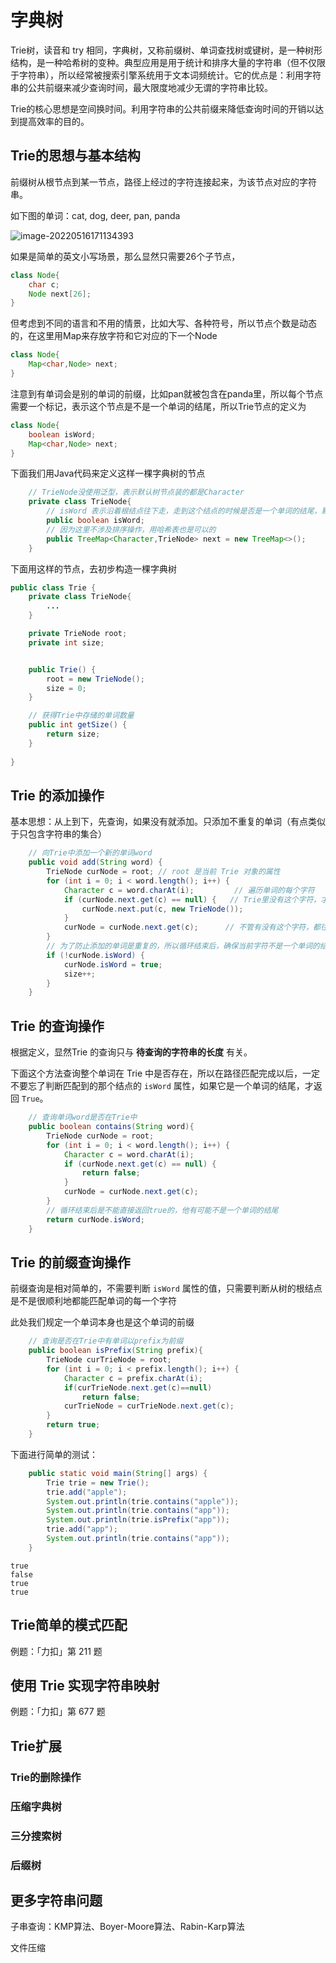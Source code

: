 # 字典树

Trie树，读音和 try 相同，字典树，又称前缀树、单词查找树或键树，是一种树形结构，是一种哈希树的变种。典型应用是用于统计和排序大量的字符串（但不仅限于字符串），所以经常被搜索引擎系统用于文本词频统计。它的优点是：利用字符串的公共前缀来减少查询时间，最大限度地减少无谓的字符串比较。

Trie的核心思想是空间换时间。利用字符串的公共前缀来降低查询时间的开销以达到提高效率的目的。

## Trie的思想与基本结构

前缀树从根节点到某一节点，路径上经过的字符连接起来，为该节点对应的字符串。

如下图的单词：cat, dog, deer, pan, panda

![image-20220516171134393](https://jswanyu-1309100582.cos.ap-shanghai.myqcloud.com/picgo/DataStructure%20and%20Algorithm/Trie-%E7%A4%BA%E4%BE%8B.png)

如果是简单的英文小写场景，那么显然只需要26个子节点，

```Java
class Node{
    char c;
    Node next[26];
}
```

但考虑到不同的语言和不用的情景，比如大写、各种符号，所以节点个数是动态的，在这里用Map来存放字符和它对应的下一个Node

```java 
class Node{
	Map<char,Node> next;
}
```

注意到有单词会是别的单词的前缀，比如pan就被包含在panda里，所以每个节点需要一个标记，表示这个节点是不是一个单词的结尾，所以Trie节点的定义为

```java 
class Node{
    boolean isWord;
	Map<char,Node> next;
}
```



下面我们用Java代码来定义这样一棵字典树的节点

```Java
    // TrieNode没使用泛型，表示默认树节点装的都是Character
    private class TrieNode{
        // isWord 表示沿着根结点往下走，走到这个结点的时候是否是一个单词的结尾，默认为false
        public boolean isWord;  
        // 因为这里不涉及排序操作，用哈希表也是可以的
        public TreeMap<Character,TrieNode> next = new TreeMap<>();  
    }
```

下面用这样的节点，去初步构造一棵字典树

```Java
public class Trie {
    private class TrieNode{
		...
    }

    private TrieNode root;
    private int size;


    public Trie() {
        root = new TrieNode();
        size = 0;
    }

    // 获得Trie中存储的单词数量
    public int getSize() {
        return size;
    }
    
}
```



## Trie 的添加操作

基本思想：从上到下，先查询，如果没有就添加。只添加不重复的单词（有点类似于只包含字符串的集合）

```Java
    // 向Trie中添加一个新的单词word
    public void add(String word) {
        TrieNode curNode = root; // root 是当前 Trie 对象的属性
        for (int i = 0; i < word.length(); i++) {
            Character c = word.charAt(i);         // 遍历单词的每个字符
            if (curNode.next.get(c) == null) {   // Trie里没有这个字符，才往map里put
                curNode.next.put(c, new TrieNode());
            }
            curNode = curNode.next.get(c);      // 不管有没有这个字符，都往下走
        }
        // 为了防止添加的单词是重复的，所以循环结束后，确保当前字符不是一个单词的结尾，才将 size++
        if (!curNode.isWord) {
            curNode.isWord = true;
            size++;
        }
    }
```



## Trie 的查询操作

根据定义，显然Trie 的查询只与 **待查询的字符串的长度** 有关。

下面这个方法查询整个单词在 Trie 中是否存在，所以在路径匹配完成以后，一定不要忘了判断匹配到的那个结点的 `isWord` 属性，如果它是一个单词的结尾，才返回 `True`。

```Java
    // 查询单词word是否在Trie中
    public boolean contains(String word){
        TrieNode curNode = root;
        for (int i = 0; i < word.length(); i++) {
            Character c = word.charAt(i);
            if (curNode.next.get(c) == null) {
                return false;
            }
            curNode = curNode.next.get(c);
        }
        // 循环结束后是不能直接返回true的，他有可能不是一个单词的结尾
        return curNode.isWord;
    }
```



## Trie 的前缀查询操作

前缀查询是相对简单的，不需要判断 `isWord` 属性的值，只需要判断从树的根结点是不是很顺利地都能匹配单词的每一个字符

此处我们规定一个单词本身也是这个单词的前缀

```Java
    // 查询是否在Trie中有单词以prefix为前缀
    public boolean isPrefix(String prefix){
        TrieNode curTrieNode = root;
        for (int i = 0; i < prefix.length(); i++) {
            Character c = prefix.charAt(i);
            if(curTrieNode.next.get(c)==null)
                return false;
            curTrieNode = curTrieNode.next.get(c);
        }
        return true;
    }
```



下面进行简单的测试：

```Java
    public static void main(String[] args) {
        Trie trie = new Trie();
        trie.add("apple");
        System.out.println(trie.contains("apple"));
        System.out.println(trie.contains("app"));
        System.out.println(trie.isPrefix("app"));
        trie.add("app");
        System.out.println(trie.contains("app"));
    }
```

```
true
false
true
true
```



## Trie简单的模式匹配

例题：「力扣」第 211 题



## 使用 Trie 实现字符串映射

例题：「力扣」第 677 题





## Trie扩展

### Trie的删除操作

### 压缩字典树

### 三分搜索树

### 后缀树



## 更多字符串问题

子串查询：KMP算法、Boyer-Moore算法、Rabin-Karp算法

文件压缩







